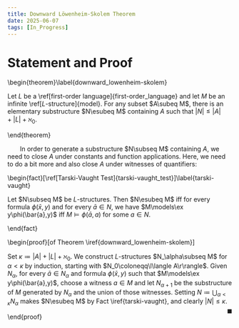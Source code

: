 ```yaml
---
title: Downward Löwenheim-Skolem Theorem
date: 2025-06-07
tags: [In_Progress]
---
```


# Statement and Proof

\begin{theorem}\label{downward_lowenheim-skolem}

Let $L$ be a \ref[first-order language]{first-order_language} and let $M$ be an infinite \ref[$L$-structure]{model}. For any subset $A\subeq M$, there is an elementary substructure $N\esubeq M$ containing $A$ such that $|N|\leq|A|+|L|+\aleph_0$.

\end{theorem}

&emsp;&emsp;In order to generate a substructure $N\subseq M$ containing $A$, we need to close $A$ under constants and function applications. Here, we need to do a bit more and also close $A$ under witnesses of quantifiers:

\begin{fact}[\ref[Tarski-Vaught Test]{tarski-vaught_test}]\label{tarski-vaught}

Let $N\subseq M$ be $L$-structures. Then $N\esubeq M$ iff for every formula $\phi(\bar{x},y)$ and for every $\bar{a}\in N$, we have $M\models\ex y\phi(\bar{a},y)$ iff $M\models\phi(\bar{a},a)$ for some $a\in N$.

\end{fact}

<div class="space"></div>

\begin{proof}[of Theorem \iref{downward_lowenheim-skolem}]

Set $\kappa\coloneqq|A|+|L|+\aleph_0$. We construct $L$-structures $N_\alpha\subseq M$ for $\alpha<\kappa$ by induction, starting with $N_0\coloneqq\l\langle A\r\rangle$. Given $N_\alpha$, for every $\bar{a}\in N_\alpha$ and formula $\phi(\bar{x},y)$ such that $M\models\ex y\phi(\bar{a},y)$, choose a witness $a\in M$ and let $N_{\alpha+1}$ be the substructure of $M$ generated by $N_\alpha$ and the union of those witnesses. Setting $N\coloneqq\bigcup_{\alpha<\kappa}N_\alpha$ makes $N\esubeq M$ by Fact \iref{tarski-vaught}, and clearly $|N|\leq\kappa$.<span style="float:right;">$\blacksquare$</span>

\end{proof}

